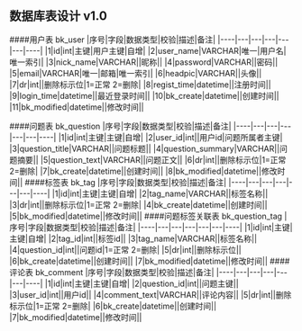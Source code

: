 ## 数据库表设计  v1.0

####用户表  bk_user
|序号|字段|数据类型|校验|描述|备注|
|----|---|---|---|---|---|----|
|1|id|int|主键|用户主键|自增|
|2|user_name|VARCHAR|唯一|用户名|唯一索引|
|3|nick_name|VARCHAR||昵称||
|4|password|VARCHAR||密码||
|5|email|VARCHAR|唯一|邮箱|唯一索引|
|6|headpic|VARCHAR||头像||
|7|dr|int||删除标示位|1=正常  2=删除|
|8|regist_time|datetime||注册时间||
|9|login_time|datetime||最近登录时间||
|10|bk_create|datetime||创建时间||
|11|bk_modified|datetime||修改时间|| 

####问题表  bk_question
|序号|字段|数据类型|校验|描述|备注|
|----|---|---|---|---|---|----|
|1|id|int|主键|主键|自增|
|2|user_id|int||用户id|问题所属者主键|
|3|question_title|VARCHAR||问题标题||
|4|question_summary|VARCHAR||问题摘要||
|5|question_text|VARCHAR||问题正文||
|6|dr|int||删除标示位|1=正常  2=删除|
|7|bk_create|datetime||创建时间||
|8|bk_modified|datetime||修改时间|| 
####标签表  bk_tag
|序号|字段|数据类型|校验|描述|备注|
|----|---|---|---|---|---|----|
|1|id|int|主键|主键|自增|
|2|tag_name|VARCHAR||标签名称||
|3|dr|int||删除标示位|1=正常  2=删除|
|4|bk_create|datetime||创建时间||
|5|bk_modified|datetime||修改时间|| 
####问题标签关联表  bk_question_tag
|序号|字段|数据类型|校验|描述|备注|
|----|---|---|---|---|---|----|
|1|id|int|主键|主键|自增|
|2|tag_id|int||标签id||
|3|tag_name|VARCHAR||标签名称||
|4|question_id|int||问题id|1=正常  2=删除|
|5|dr|int||删除标示位||
|6|bk_create|datetime||创建时间||
|7|bk_modified|datetime||修改时间|| 
####评论表  bk_comment
|序号|字段|数据类型|校验|描述|备注|
|----|---|---|---|---|---|----|
|1|id|int|主键|主键|自增|
|2|question_id|int||问题主键||
|3|user_id|int||用户id||
|4|comment_text|VARCHAR||评论内容||
|5|dr|int||删除标示位|1=正常  2=删除|
|6|bk_create|datetime||创建时间||
|7|bk_modified|datetime||修改时间||
